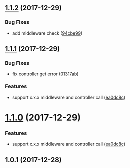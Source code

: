 <a name="1.1.2"></a>
## [1.1.2](https://github.com/jserme/readable-route/compare/v1.1.1...v1.1.2) (2017-12-29)


### Bug Fixes

* add middleware check ([94cbe99](https://github.com/jserme/readable-route/commit/94cbe99))



<a name="1.1.1"></a>
## [1.1.1](https://github.com/jserme/readable-route/compare/v1.0.1...v1.1.1) (2017-12-29)


### Bug Fixes

* fix controller get error ([01317ab](https://github.com/jserme/readable-route/commit/01317ab))


### Features

* support x.x.x middleware and controller call ([ea0dc8c](https://github.com/jserme/readable-route/commit/ea0dc8c))



<a name="1.1.0"></a>
# [1.1.0](https://github.com/jserme/readable-route/compare/v1.0.1...v1.1.0) (2017-12-29)


### Features

* support x.x.x middleware and controller call ([ea0dc8c](https://github.com/jserme/readable-route/commit/ea0dc8c))



<a name="1.0.1"></a>
## 1.0.1 (2017-12-28)



